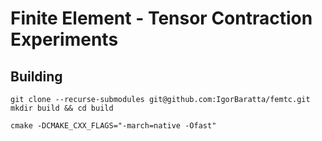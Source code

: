 # Finite Element - Tensor Contraction Experiments

## Building

```
git clone --recurse-submodules git@github.com:IgorBaratta/femtc.git
mkdir build && cd build

cmake -DCMAKE_CXX_FLAGS="-march=native -Ofast"
```